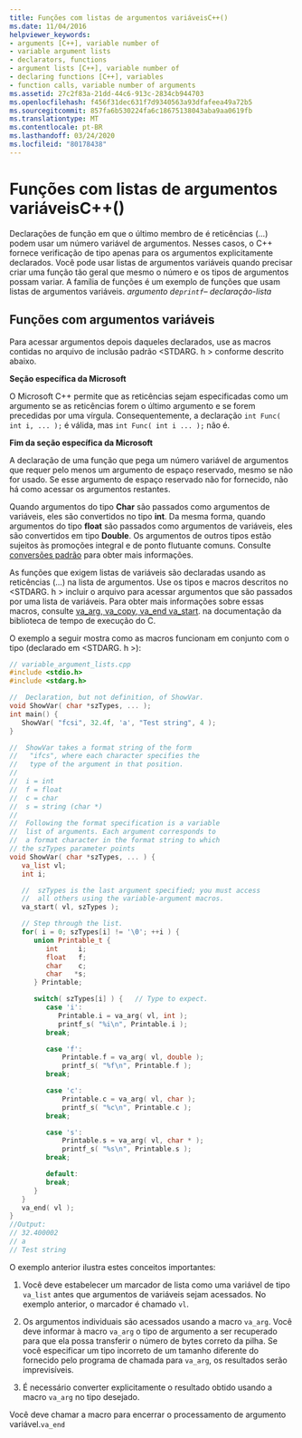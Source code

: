 ```yaml
---
title: Funções com listas de argumentos variáveisC++()
ms.date: 11/04/2016
helpviewer_keywords:
- arguments [C++], variable number of
- variable argument lists
- declarators, functions
- argument lists [C++], variable number of
- declaring functions [C++], variables
- function calls, variable number of arguments
ms.assetid: 27c2f83a-21dd-44c6-913c-2834cb944703
ms.openlocfilehash: f456f31dec631f7d9340563a93dfafeea49a72b5
ms.sourcegitcommit: 857fa6b530224fa6c18675138043aba9aa0619fb
ms.translationtype: MT
ms.contentlocale: pt-BR
ms.lasthandoff: 03/24/2020
ms.locfileid: "80178438"
---
```

# <a name="functions-with-variable-argument-lists--c"></a>Funções com listas de argumentos variáveisC++()

Declarações de função em que o último membro de é reticências (...) podem usar um número variável de argumentos. Nesses casos, o C++ fornece verificação de tipo apenas para os argumentos explicitamente declarados. Você pode usar listas de argumentos variáveis quando precisar criar uma função tão geral que mesmo o número e os tipos de argumentos possam variar. A família de funções é um exemplo de funções que usam listas de argumentos variáveis. *argumento de`printf`– declaração-lista*

## <a name="functions-with-variable-arguments"></a>Funções com argumentos variáveis

Para acessar argumentos depois daqueles declarados, use as macros contidas no arquivo de inclusão padrão \<STDARG. h > conforme descrito abaixo.

**Seção específica da Microsoft**

O Microsoft C++ permite que as reticências sejam especificadas como um argumento se as reticências forem o último argumento e se forem precedidas por uma vírgula. Consequentemente, a declaração `int Func( int i, ... );` é válida, mas `int Func( int i ... );` não é.

**Fim da seção específica da Microsoft**

A declaração de uma função que pega um número variável de argumentos que requer pelo menos um argumento de espaço reservado, mesmo se não for usado. Se esse argumento de espaço reservado não for fornecido, não há como acessar os argumentos restantes.

Quando argumentos do tipo **Char** são passados como argumentos de variáveis, eles são convertidos no tipo **int**. Da mesma forma, quando argumentos do tipo **float** são passados como argumentos de variáveis, eles são convertidos em tipo **Double**. Os argumentos de outros tipos estão sujeitos às promoções integral e de ponto flutuante comuns. Consulte [conversões padrão](standard-conversions.md) para obter mais informações.

As funções que exigem listas de variáveis são declaradas usando as reticências (...) na lista de argumentos. Use os tipos e macros descritos no \<STDARG. h > incluir o arquivo para acessar argumentos que são passados por uma lista de variáveis. Para obter mais informações sobre essas macros, consulte [va_arg, va_copy, va_end va_start](../c-runtime-library/reference/va-arg-va-copy-va-end-va-start.md). na documentação da biblioteca de tempo de execução do C.

O exemplo a seguir mostra como as macros funcionam em conjunto com o tipo (declarado em \<STDARG. h >):

```cpp
// variable_argument_lists.cpp
#include <stdio.h>
#include <stdarg.h>

//  Declaration, but not definition, of ShowVar.
void ShowVar( char *szTypes, ... );
int main() {
   ShowVar( "fcsi", 32.4f, 'a', "Test string", 4 );
}

//  ShowVar takes a format string of the form
//   "ifcs", where each character specifies the
//   type of the argument in that position.
//
//  i = int
//  f = float
//  c = char
//  s = string (char *)
//
//  Following the format specification is a variable
//  list of arguments. Each argument corresponds to
//  a format character in the format string to which
// the szTypes parameter points
void ShowVar( char *szTypes, ... ) {
   va_list vl;
   int i;

   //  szTypes is the last argument specified; you must access
   //  all others using the variable-argument macros.
   va_start( vl, szTypes );

   // Step through the list.
   for( i = 0; szTypes[i] != '\0'; ++i ) {
      union Printable_t {
         int     i;
         float   f;
         char    c;
         char   *s;
      } Printable;

      switch( szTypes[i] ) {   // Type to expect.
         case 'i':
            Printable.i = va_arg( vl, int );
            printf_s( "%i\n", Printable.i );
         break;

         case 'f':
             Printable.f = va_arg( vl, double );
             printf_s( "%f\n", Printable.f );
         break;

         case 'c':
             Printable.c = va_arg( vl, char );
             printf_s( "%c\n", Printable.c );
         break;

         case 's':
             Printable.s = va_arg( vl, char * );
             printf_s( "%s\n", Printable.s );
         break;

         default:
         break;
      }
   }
   va_end( vl );
}
//Output:
// 32.400002
// a
// Test string
```

O exemplo anterior ilustra estes conceitos importantes:

1. Você deve estabelecer um marcador de lista como uma variável de tipo `va_list` antes que argumentos de variáveis sejam acessados. No exemplo anterior, o marcador é chamado `vl`.

1. Os argumentos individuais são acessados usando a macro `va_arg`. Você deve informar à macro `va_arg` o tipo de argumento a ser recuperado para que ela possa transferir o número de bytes correto da pilha. Se você especificar um tipo incorreto de um tamanho diferente do fornecido pelo programa de chamada para `va_arg`, os resultados serão imprevisíveis.

1. É necessário converter explicitamente o resultado obtido usando a macro `va_arg` no tipo desejado.

Você deve chamar a macro para encerrar o processamento de argumento variável.`va_end`
